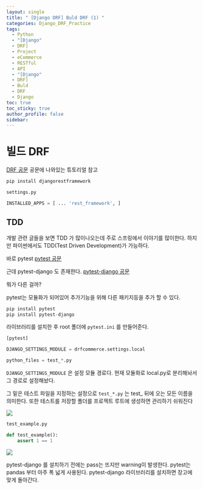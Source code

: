 ```yaml
---
layout: single
title: " [Django DRF] Buld DRF (1) "
categories: Django_DRF_Practice
tags:
  - Python
  - "[Django"
  - DRF]
  - Project
  - eCommerce
  - RESTful
  - API
  - "[Django"
  - DRF]
  - Buld
  - DRF
  - Django
toc: true
toc_sticky: true
author_profile: false
sidebar:
---
```


# 빌드 DRF

[DRF 공문](https://www.django-rest-framework.org/)
공문에 나와있는 튜토리얼 참고

```python
pip install djangorestframework
```

```python
settings.py

INSTALLED_APPS = [ ... 'rest_framework', ]
```


## TDD

개발 관련 글들을 보면 TDD 가 많이나오는데 주로 스프링에서 이야기를 많이한다.
하지만 파이썬에서도 TDD(Test Driven Development)가 가능하다.

바로 pytest [pytest 공문](https://docs.pytest.org/en/7.3.x/)

근데 pytest-django 도 존재한다.
[pytest-django 공문](https://pytest-django.readthedocs.io/en/latest/)

뭐가 다른 걸까?

pytest는 모듈화가 되어있어 추가기능을 위해 다른 패키지등을 추가 할 수 있다.

```python
pip install pytest
pip install pytest-django
```

라이브러리를 설치한 후 
root 폴더에 `pytest.ini` 를 만들어준다.

```python
[pytest]

DJANGO_SETTINGS_MODULE = drfcommerce.settings.local

python_files = test_*.py
```
`DJANGO_SETTINGS_MODULE` 은 설정 모듈 경로다.
현재 모듈화로 local.py로 분리해놔서 그 경로로 설정해놨다.

그 밑은 테스트 파일을 지정하는 설정으로 
`test_*.py` 는 test_ 뒤에 오는 모든 이름을 의미한다.
또한 테스트를 저장할 폴더를 프로젝트 루트에 생성하면 관리하기 쉬워진다

![](https://i.imgur.com/r11Mv2B.png)

```python
test_example.py

def test_example():
    assert 1 == 1
```

![](https://i.imgur.com/kzSQu73.png)

pytest-django 를 설치하기 전에는 pass는 뜨지만 warning이 발생한다.
pytest는 pandas 부터 아주 폭 넓게 사용된다.
pytest-django 라이브러리를 설치하면 장고에 맞게 돌아간다.


